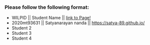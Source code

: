 ### Please follow the following format: ###

* WILPID ||     Student Name ||        [link to Page!](http://google.com)
* 2020mt93631   ||  Satyanarayan nanda  || https://satya-89.github.io/
* Student 2
* Student 3
* Student 4
